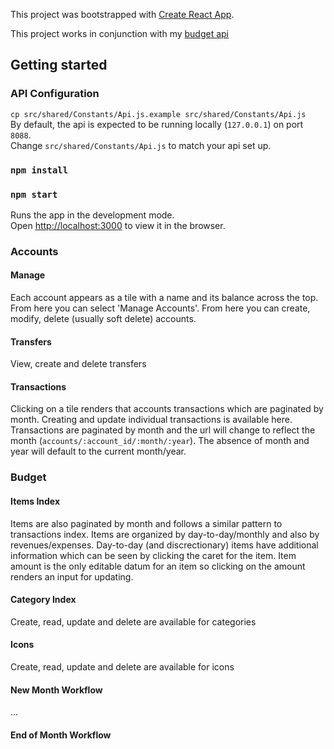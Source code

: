 This project was bootstrapped with [Create React App](https://github.com/facebook/create-react-app).

This project works in conjunction with my [budget api](https://github.com/rcmoret/budget-api)

## Getting started

### API Configuration
`cp src/shared/Constants/Api.js.example src/shared/Constants/Api.js`<br>
By default, the api is expected to be running locally (`127.0.0.1`) on port `8088`.<br>
Change `src/shared/Constants/Api.js` to match your api set up.

### `npm install`
### `npm start`

Runs the app in the development mode.<br>
Open [http://localhost:3000](http://localhost:3000) to view it in the browser.

### Accounts
#### Manage
Each account appears as a tile with a name and its balance across the top.<br>
From here you can select 'Manage Accounts'. From here you can create, modify, delete (usually soft delete) accounts. 

#### Transfers
View, create and delete transfers

#### Transactions
Clicking on a tile renders that accounts transactions which are paginated by month. Creating and update individual transactions is available here. Transactions are paginated by month and the url will change to reflect the month (`accounts/:account_id/:month/:year`). The absence of month and year will default to the current month/year.

### Budget
#### Items Index
Items are also paginated by month and follows a similar pattern to transactions index. Items are organized by day-to-day/monthly and also by revenues/expenses. Day-to-day (and discrectionary) items have additional information which can be seen by clicking the caret for the item. Item amount is the only editable datum for an item so clicking on the amount renders an input for updating. 

#### Category Index
Create, read, update and delete are available for categories

#### Icons
Create, read, update and delete are available for icons

#### New Month Workflow
...

#### End of Month Workflow
